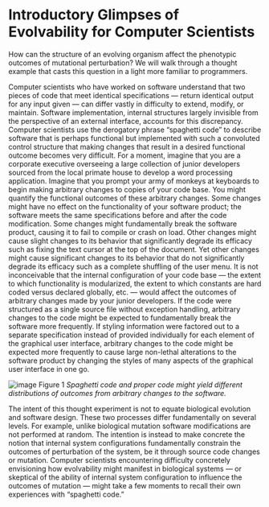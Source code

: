 Introductory Glimpses of Evolvability for Computer Scientists
=============================================================

How can the structure of an evolving organism affect the phenotypic outcomes of mutational perturbation?
We will walk through a thought example that casts this question in a light more familiar to programmers.

Computer scientists who have worked on software understand that two pieces of code that meet identical specifications — return identical output for any input given — can differ vastly in difficulty to extend, modify, or maintain.
Software implementation, internal structures largely invisible from the perspective of an external interface, accounts for this discrepancy.
Computer scientists use the derogatory phrase “spaghetti code” to describe software that is perhaps functional but implemented with such a convoluted control structure that making changes that result in a desired functional outcome becomes very difficult.
For a moment, imagine that you are a corporate executive overseeing a large collection of junior developers sourced from the local primate house to develop a word processing application.
Imagine that you prompt your army of monkeys at keyboards to begin making arbitrary changes to copies of your code base.
You might quantify the functional outcomes of these arbitrary changes.
Some changes might have no effect on the functionality of your software product; the software meets the same specifications before and after the code modification.
Some changes might fundamentally break the software product, causing it to fail to compile or crash on load.
Other changes might cause slight changes to its behavior that significantly degrade its efficacy such as fixing the text cursor at the top of the document.
Yet other changes might cause significant changes to its behavior that do not significantly degrade its efficacy such as a complete shuffling of the user menu.
It is not inconceivable that the internal configuration of your code base — the extent to which functionality is modularized, the extent to which constants are hard coded versus declared globally, etc.
— would affect the outcomes of arbitrary changes made by your junior developers.
If the code were structured as a single source file without exception handling, arbitrary changes to the code might be expected to fundamentally break the software more frequently.
If styling information were factored out to a separate specification instead of provided individually for each element of the graphical user interface, arbitrary changes to the code might be expected more frequently to cause large non-lethal alterations to the software product by changing the styles of many aspects of the graphical user interface in one go.

![image](http://devosoft.org/wp-content/uploads/2017/10/spaghetti-monkey.png)
Figure 1 *Spaghetti code and proper code might yield different distributions of outcomes from arbitrary changes to the software.*

The intent of this thought experiment is not to equate biological evolution and software design.
These two processes differ fundamentally on several levels.
For example, unlike biological mutation software modifications are not performed at random.
The intention is instead to make concrete the notion that internal system configurations fundamentally constrain the outcomes of perturbation of the system, be it through source code changes or mutation.
Computer scientists encountering difficulty concretely envisioning how evolvability might manifest in biological systems — or skeptical of the ability of internal system configuration to influence the outcomes of mutation — might take a few moments to recall their own experiences with “spaghetti code.”
